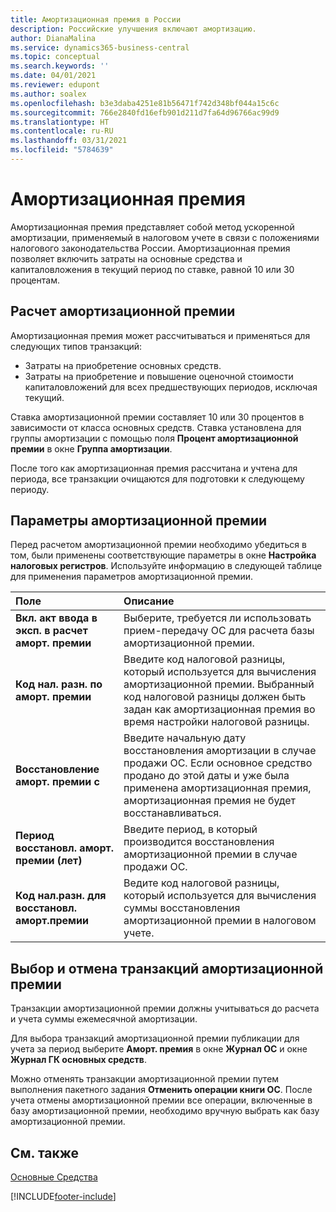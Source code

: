 ```yaml
---
title: Амортизационная премия в России
description: Российские улучшения включают амортизацию.
author: DianaMalina
ms.service: dynamics365-business-central
ms.topic: conceptual
ms.search.keywords: ''
ms.date: 04/01/2021
ms.reviewer: edupont
ms.author: soalex
ms.openlocfilehash: b3e3daba4251e81b56471f742d348bf044a15c6c
ms.sourcegitcommit: 766e2840fd16efb901d211d7fa64d96766ac99d9
ms.translationtype: HT
ms.contentlocale: ru-RU
ms.lasthandoff: 03/31/2021
ms.locfileid: "5784639"
---
```

# <a name="depreciation-bonus"></a>Амортизационная премия

Амортизационная премия представляет собой метод ускоренной амортизации, применяемый в налоговом учете в связи с положениями налогового законодательства России. Амортизационная премия позволяет включить затраты на основные средства и капиталовложения в текущий период по ставке, равной 10 или 30 процентам.

## <a name="depreciation-bonus-calculation"></a>Расчет амортизационной премии

Амортизационная премия может рассчитываться и применяться для следующих типов транзакций:

- Затраты на приобретение основных средств.
- Затраты на приобретение и повышение оценочной стоимости капиталовложений для всех предшествующих периодов, исключая текущий. 

Ставка амортизационной премии составляет 10 или 30 процентов в зависимости от класса основных средств. Ставка установлена для группы амортизации с помощью поля **Процент амортизационной премии** в окне **Группа амортизации**. 

После того как амортизационная премия рассчитана и учтена для периода, все транзакции очищаются для подготовки к следующему периоду.

## <a name="depreciation-bonus-settings"></a>Параметры амортизационной премии

Перед расчетом амортизационной премии необходимо убедиться в том, были применены соответствующие параметры в окне **Настройка налоговых регистров**. Используйте информацию в следующей таблице для применения параметров амортизационной премии.

| Поле                              | Описание                                                  |
| :--------------------------------- | :----------------------------------------------------------- |
| **Вкл. акт ввода в эксп. в расчет аморт. премии**   | Выберите, требуется ли использовать прием-передачу ОС для расчета базы амортизационной премии. |
| **Код нал. разн. по аморт. премии**            | Введите код налоговой разницы, который используется для вычисления амортизационной премии. Выбранный код налоговой разницы должен быть задан как амортизационная премия во время настройки налоговой разницы. |
| **Восстановление аморт. премии c**      | Введите начальную дату восстановления амортизации в случае продажи ОС. Если основное средство продано до этой даты и уже была применена амортизационная премия, амортизационная премия не будет восстанавливаться. |
| **Период восстановл. аморт. премии (лет)** | Введите период, в который производится восстановления амортизационной премии в случае продажи ОС. |
| **Код нал.разн. для восстановл. аморт.премии**   | Ведите код налоговой разницы, который используется для вычисления суммы восстановления амортизационной премии в налоговом учете. |

## <a name="selecting-and-canceling-depreciation-bonus-transactions"></a>Выбор и отмена транзакций амортизационной премии 

Транзакции амортизационной премии должны учитываться до расчета и учета суммы ежемесячной амортизации.

Для выбора транзакций амортизационной премии публикации для учета за период выберите **Аморт. премия** в окне **Журнал ОС** и окне **Журнал ГК основных средств**. 

Можно отменять транзакции амортизационной премии путем выполнения пакетного задания **Отменить операции книги ОС**. После учета отмены амортизационной премии все операции, включенные в базу амортизационной премии, необходимо вручную выбрать как базу амортизационной премии.

## <a name="see-also"></a>См. также

[Основные Средства](fixed-assets.md)


[!INCLUDE[footer-include](../../includes/footer-banner.md)]